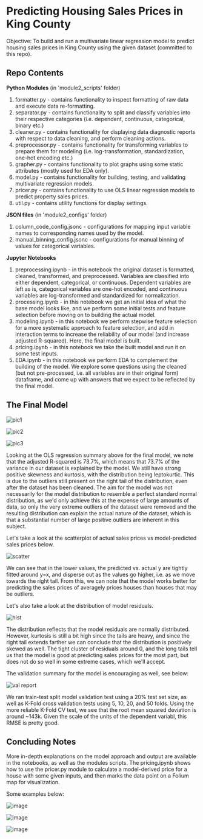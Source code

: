
# Predicting Housing Sales Prices in King County
Objective: To build and run a multivariate linear regression model to predict housing sales prices in King County using the given dataset (committed to this repo).

## Repo Contents

**Python Modules** 
(in 'module2_scripts' folder)

1. formatter.py - contains functionality to inspect formatting of raw data and execute data re-formatting.
2. separator.py - contains functionality to split and classify variables into their respective categories (i.e. dependent, continuous, categorical, binary etc.)
3. cleaner.py - contains functionality for displaying data diagnostic reports with respect to data cleaning, and perform cleaning actions.
4. preprocessor.py - contains functionality for transforming variables to prepare them for modeling (i.e. log-transformation, standardization, one-hot encoding etc.)
5. grapher.py - contains functionality to plot graphs using some static attributes (mostly used for EDA only). 
6. model.py - contains functionality for building, testing, and validating multivariate regression models.
7. pricer.py - contains functionality to use OLS linear regression models to predict property sales prices.
8. util.py - contains utility functions for display settings.

**JSON files**
(in 'module2_configs' folder)
1. column_code_config.jsonc - configurations for mapping input variable names to corresponding names used by the model.
2. manual_binning_config.jsonc - configurations for manual binning of values for categorical variables.

**Jupyter Notebooks**
1. preprocessing.ipynb - in this notebook the original dataset is formatted, cleaned, transformed, and preprocessed. Variables are classified into either dependent, categorical, or continuous. Dependent variables are left as is, categorical variables are one-hot encoded, and continuous variables are log-transformed and standardized for normalization. 
2. processing.ipynb - in this notebook we get an initial idea of what the base model looks like, and we perform some initial tests and feature selection before moving on to building the actual model. 
3. modeling.ipynb - in this notebook we perform stepwise feature selection for a more systematic approach to feature selection, and add in interaction terms to increase the reliability of our model (and increase adjusted R-squared). Here, the final model is built. 
4. pricing.ipynb - in this notebook we take the built model and run it on some test inputs. 
5. EDA.ipynb - in this notebook we perform EDA to complement the building of the model. We explore some questions using the cleaned (but not pre-processed, i.e. all variables are in their original form) dataframe, and come up with answers that we expect to be reflected by the final model. 




## The Final Model

![pic1](https://user-images.githubusercontent.com/69776410/102030579-502af480-3d81-11eb-8334-5f7df048cea1.png)

![pic2](https://user-images.githubusercontent.com/69776410/102030585-55883f00-3d81-11eb-956c-93700e14242c.png)

![pic3](https://user-images.githubusercontent.com/69776410/102030586-57ea9900-3d81-11eb-82d6-f13ccce84e4e.png)

Looking at the OLS regression summary above for the final model, we note that the adjusted R-squared is 73.7%, which means that 73.7% of the variance in our dataset is explained by the model. We still have strong positive skewness and kurtosis, with the distribution being leptokurtic. This is due to the outliers still present on the right tail of the distribution, even after the dataset has been cleaned. The aim for the model was not necessarily for the model distribution to resemble a perfect standard normal distribution, as we'd only achieve this at the expense of large amounts of data, so only the very extreme outliers of the dataset were removed and the resulting distribution can explain the actual nature of the dataset, which is that a substantial number of large positive outliers are inherent in this subject. 


Let's take a look at the scatterplot of actual sales prices vs model-predicted sales prices below.

![scatter](https://user-images.githubusercontent.com/69776410/102030596-5caf4d00-3d81-11eb-8787-82a9084f452a.png)

We can see that in the lower values, the predicted vs. actual y are tightly fitted around y=x, and disperse out as the values go higher, i.e. as we move towards the right tail. From this, we can note that the model works better for predicting the sales prices of averagely prices houses than houses that may be outliers. 

Let's also take a look at the distribution of model residuals.

![hist](https://user-images.githubusercontent.com/69776410/102030597-5de07a00-3d81-11eb-9de8-d4d0dbbf30b6.png)

The distribution reflects that the model residuals are normally distributed. However, kurtosis is still a bit high since the tails are heavy, and since the right tail extends farther we can conclude that the distribution is positively skewed as well. The tight cluster of residuals around 0, and the long tails tell us that the model is good at predicting sales prices for the most part, but does not do so well in some extreme cases, which we'll accept.

The validation summary for the model is encouraging as well, see below:

![val report](https://user-images.githubusercontent.com/69776410/102030600-6042d400-3d81-11eb-8a00-c9626c99ad84.png)

We ran train-test split model validation test using a 20% test set size, as well as K-Fold cross validation tests using 5, 10, 20, and 50 folds. Using the more reliable K-Fold CV test, we see that the root mean squared deviation is around ~143k. Given the scale of the units of the dependent variabl, this RMSE is pretty good.

## Concluding Notes
More in-depth explanations on the model approach and output are available in the notebooks, as well as the modules scripts. The pricing.ipynb shows how to use the pricer.py module to calculate a model-derived price for a house with some given inputs, and then marks the data point on a Folium map for visualization. 

Some examples below:

![image](https://user-images.githubusercontent.com/69776410/102030933-756c3280-3d82-11eb-9341-3a1510e7e685.png)

![image](https://user-images.githubusercontent.com/69776410/102030996-a187b380-3d82-11eb-85ff-e19a6a161420.png)

![image](https://user-images.githubusercontent.com/69776410/102031030-b95f3780-3d82-11eb-99e7-1a3286d1078d.png)

